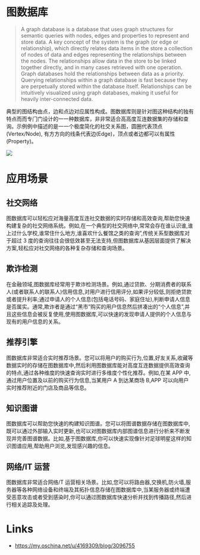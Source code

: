 # 图数据库

> A graph database is a database that uses graph structures for semantic queries with nodes, edges and properties to represent and store data. A key concept of the system is the graph (or edge or relationship), which directly relates data items in the store a collection of nodes of data and edges representing the relationships between the nodes. The relationships allow data in the store to be linked together directly, and in many cases retrieved with one operation. Graph databases hold the relationships between data as a priority. Querying relationships within a graph database is fast because they are perpetually stored within the database itself. Relationships can be intuitively visualized using graph databases, making it useful for heavily inter-connected data.

典型的图结构由点，边和点边对应属性构成。图数据库则是针对图这种结构的独有特点⽽而专⻔门设计的⼀一种数据库，⾮非常适合⾼高度互连数据集的存储和查询。示例例中描述的是⼀一个极度简化的社交关系图，圆圈代表顶点(Vertex/Node), 有⽅方向的线条代表边(Edge)，顶点或者边都可以有属性(Property)。

![](https://assets.ng-tech.icu/item/20230424144345.png)

# 应用场景

## 社交网络

图数据库可以轻松应对海量高度互连社交数据的实时存储和高效查询,帮助您快速构建复杂的社交网络系统。例如,在一个典型的社交网络中,常常会存在谁认识谁,谁上过什么学校,谁常住什么地方,谁喜欢什么餐馆之类的查询”,传统关系型数据库对于超过 3 度的查询往往会很低效甚至无法支持,但图数据库从基因层面提供了解决方案,轻松应对社交网络的各种复杂存储和查询场景。

## 欺诈检测

在金融领域,图数据库经常用于欺诈检测场景。例如,通过贷款、分期消费者的联系人(或者联系人的联系人)信用信息,对用户进行信用评分,如果评分较低,则拒绝贷款或者提升利率;通过申请人的个人信息(包括电话号码、家庭住址),判断申请人信息是否属实。通常,欺诈者是通过“黑市”购买的用户信息然后拼凑出的“个人信息”,并且这些信息会被反复使用,使用图数据库,可以快速的发现申请人提供的个人信息与现有的用户信息的关系。

## 推荐引擎

图数据库非常适合实时推荐场景。您可以将用户的购买行为,位置,好友关系,收藏等数据实时的存储在图数据库中,然后利用图数据库能对高度互连数据提供高效查询的特点,通过各种维度的快速查询实时进行多维度个性化推荐。例如,在某 APP 中,通过用户位置及以前的购买行为信息,当某用户 A 到达某商场 B,APP 可以向用户实时推荐附近的门店及商品等信息。

## 知识图谱

图数据库可以帮助您快速的构建知识图谱。您可以将图谱数据存储在图数据库中,既可以通过外部输入实时更新,也可以对图数据库内部图谱信息进行分析来不断发现并完善图谱数据。比如,基于图数据库,你可以快速实现像针对足球明星这样的知识图谱应用,帮助用户浏览,发现感兴趣的信息。

## 网络/IT 运营

图数据库非常适合网络/T 运营相关场景。比如,您可以将路由器,交换机,防火墙,服务器等各种网络设备和终端及其拓扑信息存储在图数据库中,当某服务器或终端遭受恶意攻击或者受到感染时,你可以通过图数据库快速分析并找到传播路径,然后进行相关追踪及处理。

# Links

- https://my.oschina.net/u/4169309/blog/3096755
